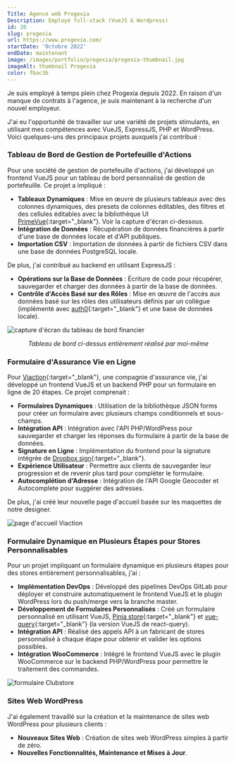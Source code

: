 ```yaml
---
Title: Agence web Progexia
Description: Employé full-stack (VueJS & Wordpress)
id: 20
slug: progexia
url: https://www.progexia.com/
startDate: 'Octobre 2022'
endDate: maintenant
image: /images/portfolio/progexia/progexia-thumbnail.jpg
imageAlt: thumbnail Progexia
color: fbac3b
---
```


Je suis employé à temps plein chez Progexia depuis 2022. En raison d'un manque de contrats à l'agence, je suis maintenant à la recherche d'un nouvel employeur.

J'ai eu l'opportunité de travailler sur une variété de projets stimulants, en utilisant mes compétences avec VueJS, ExpressJS, PHP et WordPress. Voici quelques-uns des principaux projets auxquels j'ai contribué :

### Tableau de Bord de Gestion de Portefeuille d'Actions

Pour une société de gestion de portefeuille d'actions, j'ai développé un frontend VueJS pour un tableau de bord personnalisé de gestion de portefeuille. Ce projet a impliqué :

- **Tableaux Dynamiques** : Mise en œuvre de plusieurs tableaux avec des colonnes dynamiques, des presets de colonnes éditables, des filtres et des cellules éditables avec la bibliothèque UI [PrimeVue](https://primevue.org/){:target="\_blank"}. Voir la capture d'écran ci-dessous.
- **Intégration de Données** : Récupération de données financières à partir d'une base de données locale et d'API publiques.
- **Importation CSV** : Importation de données à partir de fichiers CSV dans une base de données PostgreSQL locale.

De plus, j'ai contribué au backend en utilisant ExpressJS :

- **Opérations sur la Base de Données** : Écriture de code pour récupérer, sauvegarder et charger des données à partir de la base de données.
- **Contrôle d'Accès Basé sur des Rôles** : Mise en œuvre de l'accès aux données basé sur les rôles des utilisateurs définis par un collègue (implémenté avec [auth0](https://auth0.com/){:target="\_blank"} et une base de données locale).

![capture d'écran du tableau de bord financier](/images/portfolio/progexia/dashboard-screenshot.png)

<p align="center"><em>Tableau de bord ci-dessus entièrement réalisé par moi-même</em></p>

### Formulaire d'Assurance Vie en Ligne

Pour [Viaction](https://www.viaction.ca/){:target="\_blank"}, une compagnie d'assurance vie, j'ai développé un frontend VueJS et un backend PHP pour un formulaire en ligne de 20 étapes. Ce projet comprenait :

- **Formulaires Dynamiques** : Utilisation de la bibliothèque JSON forms pour créer un formulaire avec plusieurs champs conditionnels et sous-champs.
- **Intégration API** : Intégration avec l'API PHP/WordPress pour sauvegarder et charger les réponses du formulaire à partir de la base de données.
- **Signature en Ligne** : Implémentation du frontend pour la signature intégrée de [Dropbox sign](https://sign.dropbox.com/){:target="\_blank"}.
- **Expérience Utilisateur** : Permettre aux clients de sauvegarder leur progression et de revenir plus tard pour compléter le formulaire.
- **Autocomplétion d'Adresse** : Intégration de l'API Google Geocoder et Autocomplete pour suggérer des adresses.

De plus, j'ai créé leur nouvelle page d'accueil basée sur les maquettes de notre designer.

![page d'accueil Viaction](/images/portfolio/progexia/viaction-homepage.jpg)

### Formulaire Dynamique en Plusieurs Étapes pour Stores Personnalisables

Pour un projet impliquant un formulaire dynamique en plusieurs étapes pour des stores entièrement personnalisables, j'ai :

- **Implémentation DevOps** : Développé des pipelines DevOps GitLab pour déployer et construire automatiquement le frontend VueJS et le plugin WordPress lors du push/merge vers la branche master.
- **Développement de Formulaires Personnalisés** : Créé un formulaire personnalisé en utilisant VueJS, [Pinia store](https://pinia.vuejs.org/){:target="\_blank"} et [vue-query](https://tanstack.com/query/latest){:target="\_blank"} (la version VueJS de react-query).
- **Intégration API** : Réalisé des appels API à un fabricant de stores personnalisé à chaque étape pour obtenir et valider les options possibles.
- **Intégration WooCommerce** : Intégré le frontend VueJS avec le plugin WooCommerce sur le backend PHP/WordPress pour permettre le traitement des commandes.

![formulaire Clubstore](/images/portfolio/progexia/clubstore-form.jpg)

### Sites Web WordPress

J'ai également travaillé sur la création et la maintenance de sites web WordPress pour plusieurs clients :

- **Nouveaux Sites Web** : Création de sites web WordPress simples à partir de zéro.
- **Nouvelles Fonctionnalités, Maintenance et Mises à Jour**.
